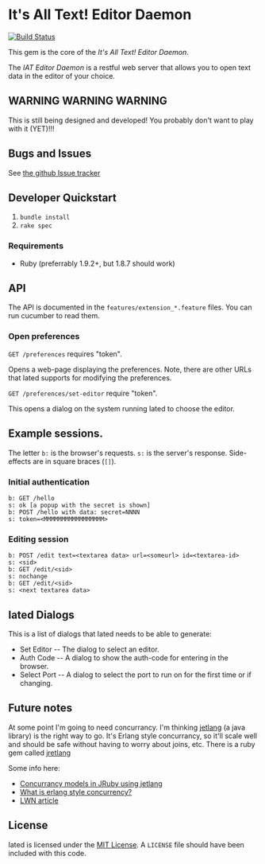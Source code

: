 # It's All Text! Editor Daemon

[![Build Status](https://secure.travis-ci.org/docwhat/iated.png)](http://travis-ci.org/docwhat/iated)

This gem is the core of the *It's All Text! Editor Daemon*.

The *IAT Editor Daemon* is a restful web server that allows you to
open text data in the editor of your choice.

## WARNING WARNING WARNING

This is still being designed and developed!  You probably don't want to play with it (YET)!!!

## Bugs and Issues

See [the github Issue tracker](https://github.com/docwhat/iated/issues)

## Developer Quickstart

1. `bundle install`
2. `rake spec`

### Requirements

* Ruby (preferrably 1.9.2+, but 1.8.7 should work)

## API

The API is documented in the `features/extension_*.feature` files. You
can run cucumber to read them.

### Open preferences

`GET /preferences` requires "token".

Opens a web-page displaying the preferences.  Note, there are other
URLs that Iated supports for modifying the preferences.

`GET /preferences/set-editor` require "token".

This opens  a dialog on the system running Iated to choose the editor.

## Example sessions.

The letter `b:` is the browser's requests. `s:` is the server's
response.  Side-effects are in square braces (`[]`).

### Initial authentication

    b: GET /hello
    s: ok [a popup with the secret is shown]
    b: POST /hello with data: secret=NNNN
    s: token=<MMMMMMMMMMMMMMMMM>

### Editing session

    b: POST /edit text=<textarea data> url=<someurl> id=<textarea-id>
    s: <sid>
    b: GET /edit/<sid>
    s: nochange
    b: GET /edit/<sid>
    s: <next textarea data>

## Iated Dialogs

This is a list of dialogs that Iated needs to be able to generate:

* Set Editor -- The dialog to select an editor.
* Auth Code -- A dialog to show the auth-code for entering in the
  browser.
* Select Port -- A dialog to select the port to run on for the first
  time or if changing.


## Future notes

At some point I'm going to need concurrancy.  I'm thinking
[jetlang](http://code.google.com/p/jetlang/) (a java library) is the
right way to go.  It's Erlang style concurrancy, so it'll scale well
and should be safe without having to worry about joins, etc.  There is
a ruby gem called [jretlang](http://github.com/reevesg/jretlang)

Some info here:

* [Concurrancy models in JRuby using jetlang](http://www.blog.wordaligned.com/2010/02/17/concurrency-models-in-jruby-using-jetlang/)
* [What is erlang style concurrency?](http://ulf.wiger.net/weblog/2008/02/06/what-is-erlang-style-concurrency/)
* [LWN article](http://lwn.net/Articles/441790/)

## License

Iated is licensed under the
[MIT License](http://www.opensource.org/licenses/mit-license.php). A
`LICENSE` file should have been included with this code.
